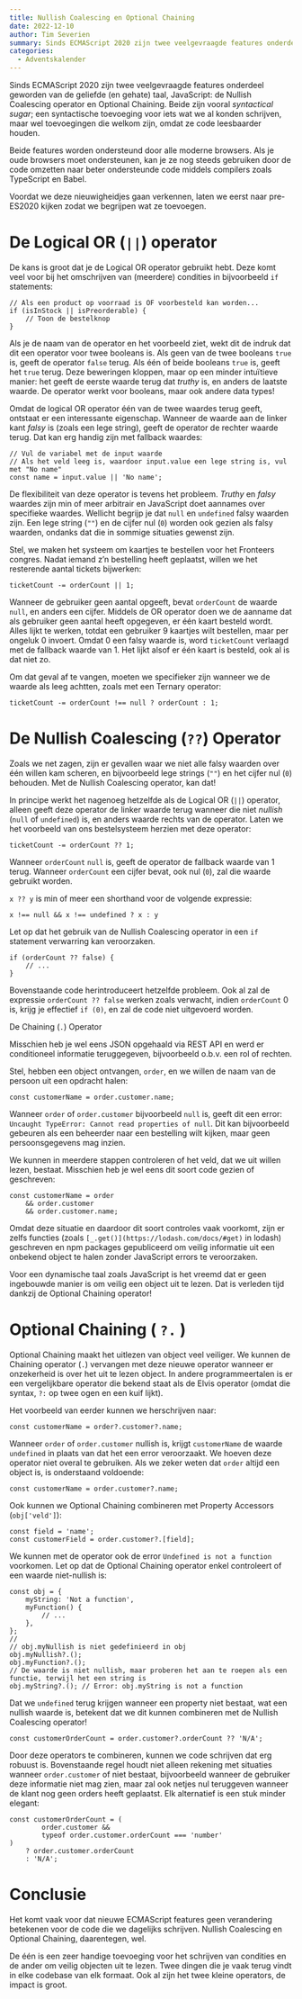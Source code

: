 ```yaml
---
title: Nullish Coalescing en Optional Chaining
date: 2022-12-10
author: Tim Severien
summary: Sinds ECMAScript 2020 zijn twee veelgevraagde features onderdeel geworden van de geliefde (en gehate) taal, JavaScript: de Nullish Coalescing operator en Optional Chaining. Beide zijn vooral *syntactical sugar*; een syntactische toevoeging voor iets wat we al konden schrijven, maar wel toevoegingen die welkom zijn, omdat ze code leesbaarder houden.
categories: 
  - Adventskalender
---
```

Sinds ECMAScript 2020 zijn twee veelgevraagde features onderdeel geworden van de geliefde (en gehate) taal, JavaScript: de Nullish Coalescing operator en Optional Chaining. Beide zijn vooral *syntactical sugar*; een syntactische toevoeging voor iets wat we al konden schrijven, maar wel toevoegingen die welkom zijn, omdat ze code leesbaarder houden.

Beide features worden ondersteund door alle moderne browsers. Als je oude browsers moet ondersteunen, kan je ze nog steeds gebruiken door de code omzetten naar beter ondersteunde code middels compilers zoals TypeScript en Babel.

Voordat we deze nieuwigheidjes gaan verkennen, laten we eerst naar pre-ES2020 kijken zodat we begrijpen wat ze toevoegen.

# De Logical OR (`||`) operator

De kans is groot dat je de Logical OR operator gebruikt hebt. Deze komt veel voor bij het omschrijven van (meerdere) condities in bijvoorbeeld `if` statements:

```
// Als een product op voorraad is OF voorbesteld kan worden...
if (isInStock || isPreorderable) {
	// Toon de bestelknop
}
```

Als je de naam van de operator en het voorbeeld ziet, wekt dit de indruk dat dit een operator voor twee booleans is. Als geen van de twee booleans `true` is, geeft de operator `false` terug. Als één of beide booleans `true` is, geeft het `true` terug. Deze beweringen kloppen, maar op een minder intuïtieve manier: het geeft de eerste waarde terug dat *truthy* is, en anders de laatste waarde. De operator werkt voor booleans, maar ook andere data types!

Omdat de logical OR operator één van de twee waardes terug geeft, ontstaat er een interessante eigenschap. Wanneer de waarde aan de linker kant *falsy* is (zoals een lege string), geeft de operator de rechter waarde terug. Dat kan erg handig zijn met fallback waardes:

```
// Vul de variabel met de input waarde
// Als het veld leeg is, waardoor input.value een lege string is, vul met "No name"
const name = input.value || 'No name';
```

De flexibiliteit van deze operator is tevens het probleem. *Truthy* en *falsy* waardes zijn min of meer arbitrair en JavaScript doet aannames over specifieke waardes. Wellicht begrijp je dat `null` en `undefined` falsy waarden zijn. Een lege string (`""`) en de cijfer nul (`0`) worden ook gezien als falsy waarden, ondanks dat die in sommige situaties gewenst zijn.

Stel, we maken het systeem om kaartjes te bestellen voor het Fronteers congres. Nadat iemand z’n bestelling heeft geplaatst, willen we het resterende aantal tickets bijwerken:

```
ticketCount -= orderCount || 1;
```

Wanneer de gebruiker geen aantal opgeeft, bevat `orderCount` de waarde `null`, en anders een cijfer. Middels de OR operator doen we de aanname dat als gebruiker geen aantal heeft opgegeven, er één kaart besteld wordt. Alles lijkt te werken, totdat een gebruiker 9 kaartjes wilt bestellen, maar per ongeluk 0 invoert. Omdat 0 een falsy waarde is, word `ticketCount` verlaagd met de fallback waarde van 1. Het lijkt alsof er één kaart is besteld, ook al is dat niet zo.

Om dat geval af te vangen, moeten we specifieker zijn wanneer we de waarde als leeg achtten, zoals met een Ternary operator:

```
ticketCount -= orderCount !== null ? orderCount : 1;
```

# De Nullish Coalescing (`??`) Operator

Zoals we net zagen, zijn er gevallen waar we niet alle falsy waarden over één willen kam scheren, en bijvoorbeeld lege strings (`""`) en het cijfer nul (`0`) behouden. Met de Nullish Coalescing operator, kan dat!

In principe werkt het nagenoeg hetzelfde als de Logical OR (`||`) operator, alleen geeft deze operator de linker waarde terug wanneer die niet *nullish* (`null` of `undefined`) is, en anders waarde rechts van de operator. Laten we het voorbeeld van ons bestelsysteem herzien met deze operator:

```
ticketCount -= orderCount ?? 1;
```

Wanneer `orderCount` `null` is, geeft de operator de fallback waarde van 1 terug. Wanneer `orderCount` een cijfer bevat, ook nul (`0`), zal die waarde gebruikt worden.

`x ?? y` is min of meer een shorthand voor de volgende expressie:

```
x !== null && x !== undefined ? x : y
```

Let op dat het gebruik van de Nullish Coalescing operator in een `if` statement verwarring kan veroorzaken.

```
if (orderCount ?? false) {
	// ...
}
```

Bovenstaande code herintroduceert hetzelfde probleem. Ook al zal de expressie `orderCount ?? false` werken zoals verwacht, indien `orderCount` 0 is, krijg je effectief `if (0)`, en zal de code niet uitgevoerd worden.

De Chaining (`.`) Operator

Misschien heb je wel eens JSON opgehaald via REST API en werd er conditioneel informatie teruggegeven, bijvoorbeeld o.b.v. een rol of rechten.

Stel, hebben een object ontvangen, `order`, en we willen de naam van de persoon uit een opdracht halen:

```
const customerName = order.customer.name;
```

Wanneer `order` of `order.customer` bijvoorbeeld `null` is, geeft dit een error: `Uncaught TypeError: Cannot read properties of null`. Dit kan bijvoorbeeld gebeuren als een beheerder naar een bestelling wilt kijken, maar geen persoonsgegevens mag inzien.

We kunnen in meerdere stappen controleren of het veld, dat we uit willen lezen, bestaat. Misschien heb je wel eens dit soort code gezien of geschreven:

```
const customerName = order
	&& order.customer
	&& order.customer.name;
```

Omdat deze situatie en daardoor dit soort controles vaak voorkomt, zijn er zelfs functies (zoals `[_.get()](https://lodash.com/docs/#get)` in lodash) geschreven en npm packages gepubliceerd om veilig informatie uit een onbekend object te halen zonder JavaScript errors te veroorzaken.

Voor een dynamische taal zoals JavaScript is het vreemd dat er geen ingebouwde manier is om veilig een object uit te lezen. Dat is verleden tijd dankzij de Optional Chaining operator!

# Optional Chaining ( `?.` )

Optional Chaining maakt het uitlezen van object veel veiliger. We kunnen de Chaining operator (`.`) vervangen met deze nieuwe operator wanneer er onzekerheid is over het uit te lezen object. In andere programmeertalen is er een vergelijkbare operator die bekend staat als de Elvis operator (omdat die syntax, `?:` op twee ogen en een kuif lijkt).

Het voorbeeld van eerder kunnen we herschrijven naar:

```
const customerName = order?.customer?.name;
```

Wanneer `order` of `order.customer` nullish is, krijgt `customerName` de waarde `undefined` in plaats van dat het een error veroorzaakt. We hoeven deze operator niet overal te gebruiken. Als we zeker weten dat `order` altijd een object is, is onderstaand voldoende:

```
const customerName = order.customer?.name;
```

Ook kunnen we Optional Chaining combineren met Property Accessors (`obj['veld']`):

```
const field = 'name';
const customerField = order.customer?.[field];
```

We kunnen met de operator ook de error `Undefined is not a function` voorkomen. Let op dat de Optional Chaining operator enkel controleert of een waarde niet-nullish is:

```
const obj = {
	myString: 'Not a function',
	myFunction() {
		// ...
	},
};
//
// obj.myNullish is niet gedefinieerd in obj
obj.myNullish?.();
obj.myFunction?.();
// De waarde is niet nullish, maar proberen het aan te roepen als een functie, terwijl het een string is
obj.myString?.(); // Error: obj.myString is not a function
```

Dat we `undefined` terug krijgen wanneer een property niet bestaat, wat een nullish waarde is, betekent dat we dit kunnen combineren met de Nullish Coalescing operator!

```
const customerOrderCount = order.customer?.orderCount ?? 'N/A';
```

Door deze operators te combineren, kunnen we code schrijven dat erg robuust is. Bovenstaande regel houdt niet alleen rekening met situaties wanneer `order.customer` of niet bestaat, bijvoorbeeld wanneer de gebruiker deze informatie niet mag zien, maar zal ook netjes nul teruggeven wanneer de klant nog geen orders heeft geplaatst. Elk alternatief is een stuk minder elegant:

```
const customerOrderCount = (
		order.customer &&
		typeof order.customer.orderCount === 'number'
)
	? order.customer.orderCount
	: 'N/A';
```

# Conclusie

Het komt vaak voor dat nieuwe ECMAScript features geen verandering betekenen voor de code die we dagelijks schrijven. Nullish Coalescing en Optional Chaining, daarentegen, wel.

De één is een zeer handige toevoeging voor het schrijven van condities en de ander om veilig objecten uit te lezen. Twee dingen die je vaak terug vindt in elke codebase van elk formaat. Ook al zijn het twee kleine operators, de impact is groot.